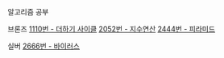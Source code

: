알고리즘 공부

브론즈
[1110번 - 더하기 사이클](https://github.com/Cms4187/Algorithm/blob/main/BackJoon/Bronze/Number_Cycle.py)
[2052번 - 지수연산](https://github.com/Cms4187/Algorithm/blob/main/BackJoon/Bronze/Number_Cal.py)
[2444번 - 피라미드](https://github.com/Cms4187/Algorithm/blob/main/BackJoon/Bronze/Pyramid.py)

실버
[2666번 - 바이러스](https://github.com/Cms4187/Algorithm/blob/main/BackJoon/Silver/Virus.py)
